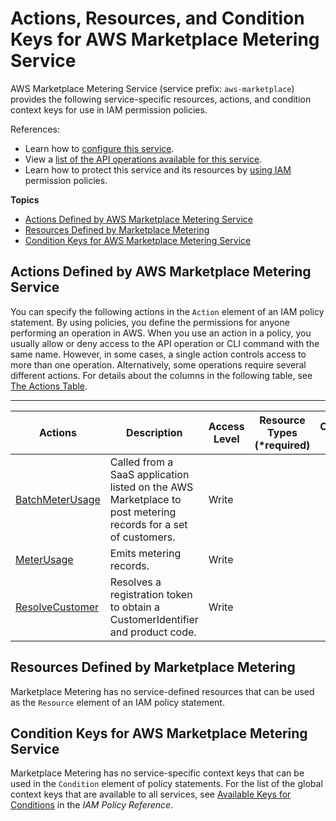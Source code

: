 # Actions, Resources, and Condition Keys for AWS Marketplace Metering Service<a name="list_awsmarketplacemeteringservice"></a>

AWS Marketplace Metering Service \(service prefix: `aws-marketplace`\) provides the following service\-specific resources, actions, and condition context keys for use in IAM permission policies\.

References:
+ Learn how to [configure this service](http://docs.aws.amazon.com/marketplace/latest/controlling-access/)\.
+ View a [list of the API operations available for this service](http://docs.aws.amazon.com/marketplacemetering/latest/APIReference/)\.
+ Learn how to protect this service and its resources by [using IAM](http://docs.aws.amazon.com/marketplace/latest/controlling-access/ControllingAccessToAWSMarketplaceSubscriptions.html#SummaryOfAWSMarketplaceSubscriptionsPermissions) permission policies\.

**Topics**
+ [Actions Defined by AWS Marketplace Metering Service](#awsmarketplacemeteringservice-actions-as-permissions)
+ [Resources Defined by Marketplace Metering](#awsmarketplacemeteringservice-resources-for-iam-policies)
+ [Condition Keys for AWS Marketplace Metering Service](#awsmarketplacemeteringservice-policy-keys)

## Actions Defined by AWS Marketplace Metering Service<a name="awsmarketplacemeteringservice-actions-as-permissions"></a>

You can specify the following actions in the `Action` element of an IAM policy statement\. By using policies, you define the permissions for anyone performing an operation in AWS\. When you use an action in a policy, you usually allow or deny access to the API operation or CLI command with the same name\. However, in some cases, a single action controls access to more than one operation\. Alternatively, some operations require several different actions\. For details about the columns in the following table, see [The Actions Table](reference_policies_actions-resources-contextkeys.md#actions_table)\.


****  

| Actions | Description | Access Level | Resource Types \(\*required\) | Condition Keys | Dependent Actions | 
| --- | --- | --- | --- | --- | --- | 
| [BatchMeterUsage](http://docs.aws.amazon.com/marketplacemetering/latest/APIReference/API_BatchMeterUsage.html) | Called from a SaaS application listed on the AWS Marketplace to post metering records for a set of customers\. | Write  |  |  |  | 
| [MeterUsage](http://docs.aws.amazon.com/marketplacemetering/latest/APIReference/API_MeterUsage.html) | Emits metering records\. | Write  |  |  |  | 
| [ResolveCustomer](http://docs.aws.amazon.com/marketplacemetering/latest/APIReference/API_ResolveCustomer.html) | Resolves a registration token to obtain a CustomerIdentifier and product code\. | Write  |  |  |  | 

## Resources Defined by Marketplace Metering<a name="awsmarketplacemeteringservice-resources-for-iam-policies"></a>

Marketplace Metering has no service\-defined resources that can be used as the `Resource` element of an IAM policy statement\.

## Condition Keys for AWS Marketplace Metering Service<a name="awsmarketplacemeteringservice-policy-keys"></a>

Marketplace Metering has no service\-specific context keys that can be used in the `Condition` element of policy statements\. For the list of the global context keys that are available to all services, see [Available Keys for Conditions](http://docs.aws.amazon.com/IAM/latest/UserGuide/reference_policies_condition-keys.html#AvailableKeys) in the *IAM Policy Reference*\.